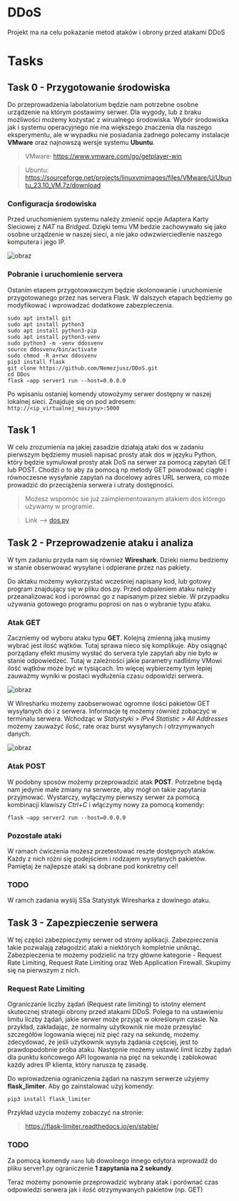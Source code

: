 # DDoS
Projekt ma na celu pokazanie metod ataków i obrony przed atakami DDoS

# Tasks

## Task 0 - Przygotowanie środowiska 
Do przeprowadzenia labolatorium będzie nam potrzebne osobne urządzenie na którym postawimy serwer. Dla wygody, lub z braku możliwości możemy kożystać z wirualnego środowiska. Wybór środowiska jak i systemu operacyjnego nie ma większego znaczenia dla naszego eksperymentu, ale w wypadku nie posiadania żadnego polecamy instalacje **VMware** oraz najnowszą wersje systemu **Ubuntu**.

> VMware: https://www.vmware.com/go/getplayer-win

> Ubuntu: https://sourceforge.net/projects/linuxvmimages/files/VMware/U/Ubuntu_23.10_VM.7z/download

### Configuracja środowiska
Przed uruchomieniem systemu należy zmienić opcje Adaptera Karty Sieciowej z *NAT* na *Bridged*. Dzięki temu VM bedzie zachowywało się jako osobne urządzenie w naszej sieci, a nie jako odwzwierciedlenie naszego komputera i jego IP.

![obraz](https://github.com/Nemezjusz/DDoS/assets/50834734/38a1d8c9-78cb-4bd2-a5e1-05aa2fbebeab)

### Pobranie i uruchomienie servera
Ostanim etapem przygotowawczym będzie skolonowanie i uruchomienie przygotowanego przez nas servera Flask. W dalszych etapach będziemy go modyfikować i wprowadzać dodatkowe zabezpieczenia. 
```
sudo apt install git
sudo apt install python3
sudo apt install python3-pip
sudo apt install python3-venv
sudo python3 -m -venv ddosvenv
source ddosvenv/bin/activate
sudo chmod -R a+rwx ddosvenv
pip3 install flask
git clone https://github.com/Nemezjusz/DDoS.git
cd DDos
flask –app server1 run --host=0.0.0.0
```
Po wpisaniu ostaniej komendy utowożymy serwer dostępny w naszej lokalnej sieci. Znajduje się on pod adresem: `http://<ip_virtualnej_maszyny>:5000`

## Task 1
W celu zrozumienia na jakiej zasadzie działają ataki dos w zadaniu pierwszym będziemy musieli napisać prosty atak dos w języku Python, który będzie symulował prosty atak DoS na serwer za pomocą zapytań GET lub POST. Chodzi o to aby za pomocą np metody GET powodować ciągłe i równoczesne wysyłanie zapytań na docelowy adres URL serwera, co może prowadzić do przeciążenia serwera i utraty dostępności. 
>Możesz wspomóc sie już zaimplementowanym atakiem dos którego używamy w programie.

>Link --> [dos.py](https://github.com/Nemezjusz/DDoS/blob/main/dos.py)


## Task 2 - Przeprowadzenie ataku i analiza 
W tym zadaniu przyda nam się również **Wireshark**. Dzieki niemu bedziemy w stanie obserwować wysyłane i odpierane przez nas pakiety.

Do aktaku możemy wykorzystać wcześniej napisany kod, lub gotowy program znajdujący się w pliku dos.py. Przed odpaleniem ataku należy przeanalizować kod i porównać go z napisanym przez siebie.
W przypadku używania gotowego programu poprosi on nas o wybranie typu ataku. 

### Atak GET
Zaczniemy od wyboru ataku typu **GET**. Kolejną zmienną jaką musimy wybrać jest ilość wątków. Tutaj sprawa nieco się komplikuje. 
Aby osiągnąć porządany efekt musimy wysłać do servera tyle zapytań aby nie było w stanie odpowiedzeć. Tutaj w zależności jakie parametry nadliśmy VMowi ilość wątków może być w tysiącach. Im więcej wybierzemy tym lepiej zauważmy wyniki w postaci wydłużenia czasu odpowidzi serwera.

![obraz](https://github.com/Nemezjusz/DDoS/assets/50834734/ed5ba84f-a3c2-4f7a-bb17-977728044dc7)

W Wiresharku możemy zaobserwować ogromne ilości pakietów GET wysyłanych do i z serwera. Informacje tę możemy również zobaczyć w terminalu serwera.
Wchodząc w *Statystyki* > *IPv4 Statistic* > *All Addresses* możemy zauważyć ilość, rate oraz burst wysyłanych i otrzymywanych danych.

![obraz](https://github.com/Nemezjusz/DDoS/assets/50834734/84bad358-8358-4697-b64d-2107aae12c2d)

### Atak POST
W podobny sposów możemy przeprowadzić atak **POST**. Potrzebne będą nam jedynie małe zmiany na serwerze, aby mógł on takie zapytania przyjmować. 
Wystarczy, wyłączymy pierwszy serwer za pomocą kombinacji klawiszy *Ctrl+C* i włączymy nowy za pomocą komendy: 

`flask –app server2 run --host=0.0.0.0`

### Pozostałe ataki
W ramach ćwiczenia możesz przetestować reszte dostępnych ataków. Każdy z nich różni się podejściem i rodzajem wysyłanych pakietów. Pamiętaj że najlepsze ataki są dobrane pod konkretny cel!

### TODO
W ramch zadania wyślij SSa Statystyk Wiresharka z dowlnego ataku.


## Task 3 - Zapezpieczenie serwera
W tej części zabezpieczymy serwer od strony aplikacji. Zabezpieczenia takie pozwalają załagodzić ataki a niektórych kompletnie uniknąć. Zabezpieczenia te możemy podzielić na trzy główne kategorie - Request Rate Limiting, Request Rate Limiting oraz Web Application Firewall. Skupimy się na pierwszym z nich.

### Request Rate Limiting

Ograniczanie liczby żądań (Request rate limiting) to istotny element skutecznej strategii obrony przed atakami DDoS. Polega to na ustawieniu limitu liczby żądań, jakie serwer może przyjąć w określonym czasie. Na przykład, zakładając, że normalny użytkownik nie może przesyłać szczegółów logowania więcej niż pięć razy na sekundę, możemy zdecydować, że jeśli użytkownik wysyła żądania częściej, jest to prawdopodobnie próba ataku. Następnie możemy ustawić limit liczby żądań dla punktu końcowego API logowania na pięć na sekundę i zablokować każdy adres IP klienta, który narusza tę zasadę.

Do wprowadzenia ograniczenia żądań na naszym serwerze użyjemy **flask_limiter**. Aby go zainstalować użyj komendy:

```pip3 install flask_limiter```

Przykład użycia możemy zobaczyć na stronie: 
> https://flask-limiter.readthedocs.io/en/stable/

### TODO
Za pomocą komendy `nano` lub dowolnego innego edytora wprowadź do pliku server1.py ograniczenie **1 zapytania na 2 sekundy**.

Teraz możemy ponownie przeprowadzić wybrany atak i porównać czas odpowiedzi serwera jak i ilość otrzymywanych pakietów (np. GET)

